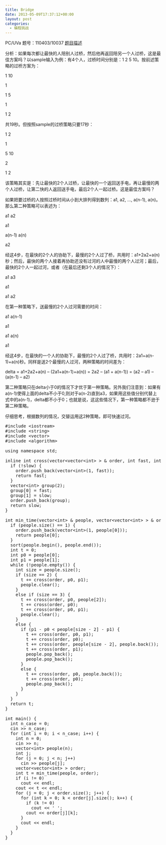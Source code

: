 ```yaml
---
title: Bridge
date: 2013-05-09T17:37:12+00:00
layout: post
categories:
  - 编程挑战
---
```

PC/UVa 题号：110403/10037 <a href="http://uva.onlinejudge.org/index.php?option=com_onlinejudge&Itemid=8&page=show_problem&problem=978" target="_blank">题目描述</a>

分析：如果每次都让最快的人陪别人过桥，然后他再返回陪另一个人过桥，这是最佳方案吗？以sample输入为例：有4个人，过桥时间分别是：1 2 5 10。按前述策略的过桥方案为：
  
1 10
  
1
  
1 5
  
1
  
1 2
  
共19秒。但按照sample的过桥策略只要17秒：<!--more-->


  
1 2
  
1
  
5 10
  
2
  
1 2
  
该策略其实是：先让最快的2个人过桥，让最快的一个返回送手电，再让最慢的两个人过桥，让第二快的人返回送手电，最后2个人一起过桥。这是最佳方案吗？
  
如果把要过桥的人按照过桥时间从小到大排列得到数列：a1, a2, &#8230;, a(n-1), a(n)。那么第二种策略可以表述为：
  
a1 a2
  
a1
  
a(n-1) a(n)
  
a2
  
经这4步，在最快的2个人的协助下，最慢的2个人过了桥，共用时：a1+2a2+a(n)秒；然后，最快的两个人接着再协助还没有过河的人中最慢的两个人过河；最后，最快的2个人一起过河，或者（在最后还剩3个人的情况下）：
  
a1 a3
  
a1
  
a1 a2
  
在第一种策略下，送最慢的2个人过河需要的时间：
  
a1 a(n-1)
  
a1
  
a1 a(n)
  
a1
  
经这4步，在最快的一个人的协助下，最慢的2个人过了桥，共用时：2a1+a(n-1)+a(n)秒。同样是送2个最慢的人过河，两种策略的时间差为：

delta = a1+2a2+a(n) &#8211; (2a1+a(n-1)+a(n)) = 2a2 &#8211; (a1 + a(n-1)) = (a2 &#8211; a1) &#8211; (a(n-1) &#8211; a2)

第二种策略只在delta小于0的情况下才优于第一种策略。另外我们注意到：如果有a(n-1)使得上面的delta不小于0,则对于a(n-2)直到a3，如果用这些值分别代替上式中的a(n-1)，delta都不小于0；也就是说，这这些情况下，第一种策略都不逊于第二种策略。

仔细思考，根据数列的情况，交替运用这2种策略，即可快速过河。

<pre class="brush: cpp; title: ; notranslate" title="">#include &lt;iostream&gt;
#include &lt;string&gt;
#include &lt;vector&gt;
#include &lt;algorithm&gt;

using namespace std;

inline int cross(vector&lt;vector&lt;int&gt; &gt; & order, int fast, int slow = 0) {
  if (!slow) {
    order.push_back(vector&lt;int&gt;(1, fast));
    return fast;
  }
  vector&lt;int&gt; group(2);
  group[0] = fast;
  group[1] = slow;
  order.push_back(group);
  return slow;
}

int min_time(vector&lt;int&gt; & people, vector&lt;vector&lt;int&gt; &gt; & order) {
  if (people.size() == 1) {
    order.push_back(vector&lt;int&gt;(1, people[0]));
    return people[0];
  }
  sort(people.begin(), people.end());
  int t = 0;
  int p0 = people[0];
  int p1 = people[1];
  while (!people.empty()) {
    int size = people.size();
    if (size == 2) {
      t += cross(order, p0, p1);
      people.clear();
    }
    else if (size == 3) {
      t += cross(order, p0, people[2]);
      t += cross(order, p0);
      t += cross(order, p0, p1);
      people.clear();
    }
    else {
      if (p1 - p0 &lt; people[size - 2] - p1) {
        t += cross(order, p0, p1);
        t += cross(order, p0);
        t += cross(order, people[size - 2], people.back());
        t += cross(order, p1);
        people.pop_back();
        people.pop_back();
      }
      else {
        t += cross(order, p0, people.back());
        t += cross(order, p0);
        people.pop_back();
      }
    }
  }
  return t;
}

int main() {
  int n_case = 0;
  cin &gt;&gt; n_case;
  for (int i = 0; i &lt; n_case; i++) {
    int n = 0;
    cin &gt;&gt; n;
    vector&lt;int&gt; people(n);
    int j;
    for (j = 0; j &lt; n; j++)
      cin &gt;&gt; people[j];
    vector&lt;vector&lt;int&gt; &gt; order;
    int t = min_time(people, order);
    if (i != 0)
      cout &lt;&lt; endl;
    cout &lt;&lt; t &lt;&lt; endl;
    for (j = 0; j &lt; order.size(); j++) {
      for (int k = 0; k &lt; order[j].size(); k++) {
        if (k != 0)
          cout &lt;&lt; ' ';
        cout &lt;&lt; order[j][k];
      }
      cout &lt;&lt; endl;
    }
  }
}
</pre>

<div class="addtoany_share_save_container addtoany_content_bottom">
  <div class="a2a_kit a2a_kit_size_32 addtoany_list a2a_target" id="wpa2a_15">
    <a class="a2a_button_facebook" href="http://www.addtoany.com/add_to/facebook?linkurl=http%3A%2F%2Fkuangtong.me%2F2013%2F05%2F09%2Fbridge%2F&linkname=Bridge" title="Facebook" rel="nofollow" target="_blank"></a><a class="a2a_button_twitter" href="http://www.addtoany.com/add_to/twitter?linkurl=http%3A%2F%2Fkuangtong.me%2F2013%2F05%2F09%2Fbridge%2F&linkname=Bridge" title="Twitter" rel="nofollow" target="_blank"></a><a class="a2a_button_google_plus" href="http://www.addtoany.com/add_to/google_plus?linkurl=http%3A%2F%2Fkuangtong.me%2F2013%2F05%2F09%2Fbridge%2F&linkname=Bridge" title="Google+" rel="nofollow" target="_blank"></a><a class="a2a_button_sina_weibo" href="http://www.addtoany.com/add_to/sina_weibo?linkurl=http%3A%2F%2Fkuangtong.me%2F2013%2F05%2F09%2Fbridge%2F&linkname=Bridge" title="Sina Weibo" rel="nofollow" target="_blank"></a><a class="a2a_dd addtoany_share_save" href="https://www.addtoany.com/share_save"></a>
  </div>
</div>